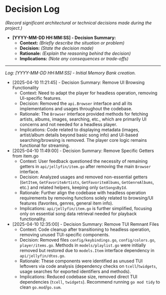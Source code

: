 # Decision Log

*(Record significant architectural or technical decisions made during the project.)*

*   **[YYYY-MM-DD HH:MM:SS] - Decision Summary:**
    *   **Context:** *(Briefly describe the situation or problem)*
    *   **Decision:** *(State the decision made)*
    *   **Rationale:** *(Explain the reasoning behind the decision)*
    *   **Implications:** *(Note any consequences or trade-offs)*

---
*Log:*
*[YYYY-MM-DD HH:MM:SS] - Initial Memory Bank creation.*
*   [2025-04-10 11:21:45] - Decision Summary: Remove UI Browsing Functionality
    *   Context: Need to adapt the player for headless operation, removing UI-specific features.
    *   Decision: Removed the `api.Browser` interface and all its implementations and usages throughout the codebase.
    *   Rationale: The `Browser` interface provided methods for fetching artists, albums, images, searching, etc., which are primarily UI concerns and not needed for a headless player.
    *   Implications: Code related to displaying metadata (images, artist/album details beyond basic song info) and UI-based searching/browsing is removed. The player core logic remains functional for streaming.
*   [2025-04-10 11:49:00] - Decision Summary: Remove Specific Getters from item.go
    *   Context: User feedback questioned the necessity of remaining getters in `api/jellyfin/item.go` after removing the main `Browser` interface.
    *   Decision: Analyzed usages and removed non-essential getters (`GetItem`, `GetFavoriteArtists`, `GetFavoriteAlbums`, `GetGenreAlbums`, etc.) and related helpers, keeping only `GetSongsById`.
    *   Rationale: Further align the codebase with headless operation requirements by removing functions solely related to browsing/UI features (favorites, genres, general item info).
    *   Implications: `api/jellyfin/item.go` is further simplified, focusing only on essential song data retrieval needed for playback functionality.
*   [2025-04-10 12:35:00] - Decision Summary: Remove TUI Remnant Files
    *   Context: Code cleanup after transitioning to headless operation, removing unused TUI-specific components.
    *   Decision: Removed files `config/keybindings.go`, `config/colors.go`, `player/items.go`. Methods in `models/playlist.go` were initially removed but restored due to `models.Item` interface dependency in `api/jellyfin/dtos.go`.
    *   Rationale: These components were identified as unused TUI leftovers via code analysis (dependency checks on `tcell`/`twidgets`, usage searches for exported identifiers and methods).
    *   Implications: Reduced codebase size, removed direct TUI dependencies (`tcell`, `twidgets`). Recommend running `go mod tidy` to clean `go.mod`/`go.sum`.

